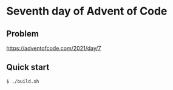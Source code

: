 # Seventh day of Advent of Code

## Problem
<https://adventofcode.com/2021/day/7>

## Quick start
```console
$ ./build.sh
```
